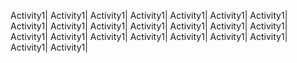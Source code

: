 Activity1|
Activity1|
Activity1|
Activity1|
Activity1|
Activity1|
Activity1|
Activity1|
Activity1|
Activity1|
Activity1|
Activity1|
Activity1|
Activity1|
Activity1|
Activity1|
Activity1|
Activity1|
Activity1|
Activity1|
Activity1|
Activity1|
Activity1|

